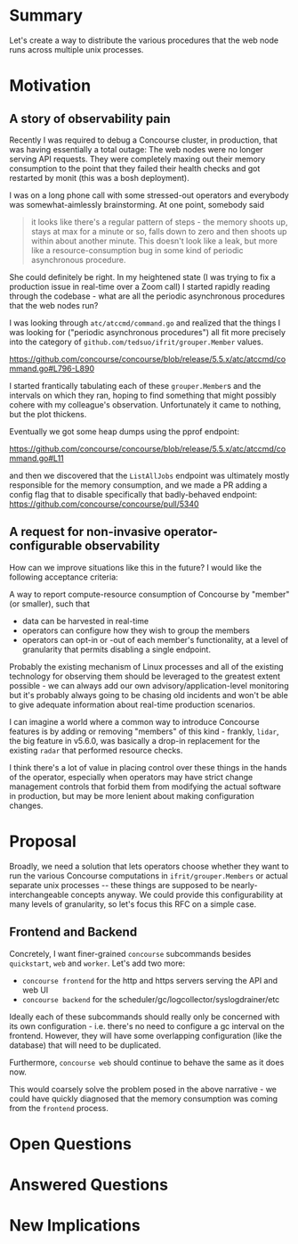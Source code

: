 # Summary

Let's create a way to distribute the various procedures that the web node runs across multiple unix processes.

# Motivation

## A story of observability pain

Recently I was required to debug a Concourse cluster, in production, that was having essentially a total outage: The web nodes were no longer serving API requests. They were completely maxing out their memory consumption to the point that they failed their health checks and got restarted by monit (this was a bosh deployment).

I was on a long phone call with some stressed-out operators and everybody was somewhat-aimlessly brainstorming. At one point, somebody said

> it looks like there's a regular pattern of steps - the memory shoots up, stays at max for a minute or so, falls down to zero and then shoots up within about another minute. This doesn't look like a leak, but more like a resource-consumption bug in some kind of periodic asynchronous procedure.

She could definitely be right. In my heightened state (I was trying to fix a production issue in real-time over a Zoom call) I started rapidly reading through the codebase - what are all the periodic asynchronous procedures that the web nodes run?

I was looking through `atc/atccmd/command.go` and realized that the things I was looking for ("periodic asynchronous procedures") all fit more precisely into the category of `github.com/tedsuo/ifrit/grouper.Member` values.

https://github.com/concourse/concourse/blob/release/5.5.x/atc/atccmd/command.go#L796-L890

I started frantically tabulating each of these `grouper.Member`s and the intervals on which they ran, hoping to find something that might possibly cohere with my colleague's observation. Unfortunately it came to nothing, but the plot thickens.

Eventually we got some heap dumps using the pprof endpoint:

https://github.com/concourse/concourse/blob/release/5.5.x/atc/atccmd/command.go#L11

and then we discovered that the `ListAllJobs` endpoint was ultimately mostly responsible for the memory consumption, and we made a PR adding a config flag that to disable specifically that badly-behaved endpoint: https://github.com/concourse/concourse/pull/5340

## A request for non-invasive operator-configurable observability

How can we improve situations like this in the future? I would like the following acceptance criteria:

A way to report compute-resource consumption of Concourse by "member" (or smaller), such that
* data can be harvested in real-time
* operators can configure how they wish to group the members
* operators can opt-in or -out of each member's functionality, at a level of granularity that permits disabling a single endpoint.

Probably the existing mechanism of Linux processes and all of the existing technology for observing them should be leveraged to the greatest extent possible - we can always add our own advisory/application-level monitoring but it's probably always going to be chasing old incidents and won't be able to give adequate information about real-time production scenarios.

I can imagine a world where a common way to introduce Concourse features is by adding or removing "members" of this kind - frankly, `lidar`, the big feature in v5.6.0, was basically a drop-in replacement for the existing `radar` that performed resource checks.

I think there's a lot of value in placing control over these things in the hands of the operator, especially when operators may have strict change management controls that forbid them from modifying the actual software in production, but may be more lenient about making configuration changes.

# Proposal

Broadly, we need a solution that lets operators choose whether they want to run the various Concourse computations in `ifrit/grouper.Members` or actual separate unix processes -- these things are supposed to be nearly-interchangeable concepts anyway. We could provide this configurability at many levels of granularity, so let's focus this RFC on a simple case.

## Frontend and Backend

Concretely, I want finer-grained `concourse` subcommands besides `quickstart`, `web` and `worker`. Let's add two more:

* `concourse frontend` for the http and https servers serving the API and web UI
* `concourse backend` for the scheduler/gc/logcollector/syslogdrainer/etc

Ideally each of these subcommands should really only be concerned with its own configuration - i.e. there's no need to configure a gc interval on the frontend. However, they will have some overlapping configuration (like the database) that will need to be duplicated.

Furthermore, `concourse web` should continue to behave the same as it does now. 

This would coarsely solve the problem posed in the above narrative - we could have quickly diagnosed that the memory consumption was coming from the `frontend` process.

# Open Questions

# Answered Questions

# New Implications
